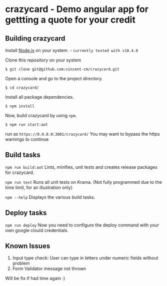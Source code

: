 # crazycard - Demo angular app for gettting a quote for your credit

## Building crazycard

Install [Node.js](https://nodejs.org/en/) on your system. - `currently tested with v10.4.0`

Clone this repository on your system

```
$ git clone git@github.com:vincent-cm/crazycard.git
```

Open a console and go to the project directory.

```
$ cd crazycard/
```

Install all package dependencies.

```
$ npm install
```

Now, build crazycard by using `npm`.

```
$ npm run start:aot
```

run as `https://0.0.0.0:3001/crazycard/`
You may want to bypass the https warnings to continue

## Build tasks

`npm run build:aot`
Lints, minifies, unit tests and creates release packages for crazycard.

`npm run test`
Runs all unit tests on Krama. (Not fully programmed due to the time limit, for an illustration only)

`npm --help`
Displays the various build tasks.

## Deploy tasks

`npm run deploy`
Now you need to configure the deploy command with your own google clould credentials.

## Known Issues

1.  Input type check: User can type in letters under numeric fields without problem
2.  Form Validator message not thrown

Will be fix if had time again :)
